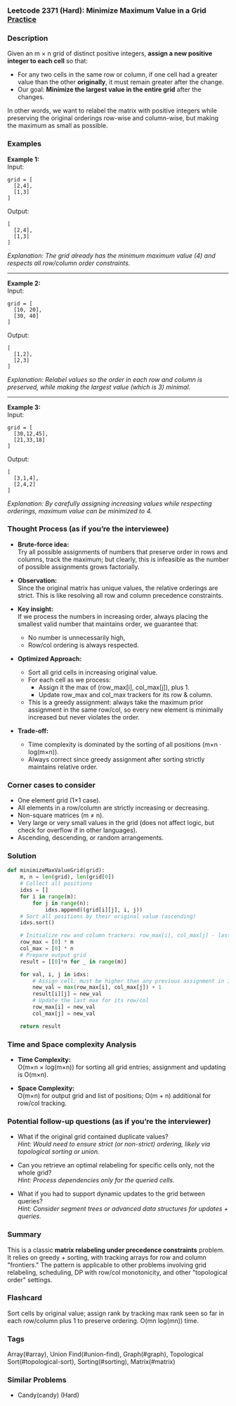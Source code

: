 ### Leetcode 2371 (Hard): Minimize Maximum Value in a Grid [Practice](https://leetcode.com/problems/minimize-maximum-value-in-a-grid)

### Description  
Given an m × n grid of distinct positive integers, **assign a new positive integer to each cell** so that:
- For any two cells in the same row or column, if one cell had a greater value than the other **originally**, it must remain greater after the change.
- Our goal: **Minimize the largest value in the entire grid** after the changes.

In other words, we want to relabel the matrix with positive integers while preserving the original orderings row-wise and column-wise, but making the maximum as small as possible.

### Examples  

**Example 1:**  
Input:  
```
grid = [
  [2,4],
  [1,3]
]
```  
Output:  
```
[
  [2,4],
  [1,3]
]
```  
*Explanation: The grid already has the minimum maximum value (4) and respects all row/column order constraints.*

---

**Example 2:**  
Input:  
```
grid = [
  [10, 20],
  [30, 40]
]
```  
Output:  
```
[
  [1,2],
  [2,3]
]
```  
*Explanation: Relabel values so the order in each row and column is preserved, while making the largest value (which is 3) minimal.*

---

**Example 3:**  
Input:  
```
grid = [
  [30,12,45],
  [21,33,18]
]
```  
Output:  
```
[
  [3,1,4],
  [2,4,2]
]
```  
*Explanation: By carefully assigning increasing values while respecting orderings, maximum value can be minimized to 4.*

### Thought Process (as if you’re the interviewee)  

- **Brute-force idea:**  
  Try all possible assignments of numbers that preserve order in rows and columns, track the maximum; but clearly, this is infeasible as the number of possible assignments grows factorially.

- **Observation:**  
  Since the original matrix has unique values, the relative orderings are strict. This is like resolving all row and column precedence constraints.

- **Key insight:**  
  If we process the numbers in increasing order, always placing the smallest valid number that maintains order, we guarantee that:  
  - No number is unnecessarily high,  
  - Row/col ordering is always respected.

- **Optimized Approach:**  
  - Sort all grid cells in increasing original value.  
  - For each cell as we process:
    - Assign it the max of (row_max[i], col_max[j]), plus 1.
    - Update row_max and col_max trackers for its row & column.
  - This is a greedy assignment: always take the maximum prior assignment in the same row/col, so every new element is minimally increased but never violates the order.

- **Trade-off:**  
  - Time complexity is dominated by the sorting of all positions (m×n ‧ log(m×n)).
  - Always correct since greedy assignment after sorting strictly maintains relative order.

### Corner cases to consider  
- One element grid (1×1 case).
- All elements in a row/column are strictly increasing or decreasing.
- Non-square matrices (m ≠ n).
- Very large or very small values in the grid (does not affect logic, but check for overflow if in other languages).
- Ascending, descending, or random arrangements.

### Solution

```python
def minimizeMaxValueGrid(grid):
    m, n = len(grid), len(grid[0])
    # Collect all positions
    idxs = []
    for i in range(m):
        for j in range(n):
            idxs.append((grid[i][j], i, j))
    # Sort all positions by their original value (ascending)
    idxs.sort()

    # Initialize row and column trackers: row_max[i], col_max[j] - last assigned value for each
    row_max = [0] * m
    col_max = [0] * n
    # Prepare output grid
    result = [[0]*n for _ in range(m)]

    for val, i, j in idxs:
        # Assign cell: must be higher than any previous assignment in its row or col
        new_val = max(row_max[i], col_max[j]) + 1
        result[i][j] = new_val
        # Update the last max for its row/col
        row_max[i] = new_val
        col_max[j] = new_val

    return result
```

### Time and Space complexity Analysis  

- **Time Complexity:**  
  O(m×n × log(m×n)) for sorting all grid entries; assignment and updating is O(m×n).

- **Space Complexity:**  
  O(m×n) for output grid and list of positions; O(m + n) additional for row/col tracking.


### Potential follow-up questions (as if you’re the interviewer)  

- What if the original grid contained duplicate values?  
  *Hint: Would need to ensure strict (or non-strict) ordering, likely via topological sorting or union.*

- Can you retrieve an optimal relabeling for specific cells only, not the whole grid?  
  *Hint: Process dependencies only for the queried cells.*

- What if you had to support dynamic updates to the grid between queries?  
  *Hint: Consider segment trees or advanced data structures for updates + queries.*


### Summary
This is a classic **matrix relabeling under precedence constraints** problem. It relies on greedy + sorting, with tracking arrays for row and column "frontiers." The pattern is applicable to other problems involving grid relabeling, scheduling, DP with row/col monotonicity, and other "topological order" settings.


### Flashcard
Sort cells by original value; assign rank by tracking max rank seen so far in each row/column plus 1 to preserve ordering. O(mn log(mn)) time.

### Tags
Array(#array), Union Find(#union-find), Graph(#graph), Topological Sort(#topological-sort), Sorting(#sorting), Matrix(#matrix)

### Similar Problems
- Candy(candy) (Hard)